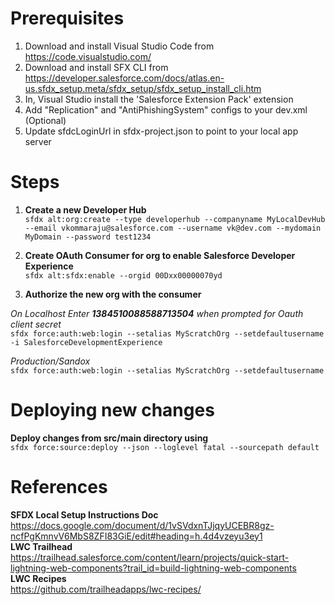 # Prerequisites
1. Download and install Visual Studio Code from https://code.visualstudio.com/  
2. Download and install SFX CLI from https://developer.salesforce.com/docs/atlas.en-us.sfdx_setup.meta/sfdx_setup/sfdx_setup_install_cli.htm  
3. In, Visual Studio install the 'Salesforce Extension Pack' extension  
4. Add "Replication" and "AntiPhishingSystem" configs to your dev.xml  (Optional)
5. Update sfdcLoginUrl in sfdx-project.json to point to your local app server  
  
  
# Steps
1. **Create a new Developer Hub**  
`sfdx alt:org:create --type developerhub --companyname MyLocalDevHub --email vkommaraju@salesforce.com --username vk@dev.com --mydomain MyDomain --password test1234`  
  
2. **Create OAuth Consumer for org to enable Salesforce Developer Experience**  
`sfdx alt:sfdx:enable --orgid 00Dxx00000070yd`  
  
3. **Authorize the new org with the consumer**  
  
*On Localhost Enter **1384510088588713504** when prompted for Oauth client secret*  
`sfdx force:auth:web:login --setalias MyScratchOrg --setdefaultusername -i SalesforceDevelopmentExperience`  
  
*Production/Sandox*  
`sfdx force:auth:web:login --setalias MyScratchOrg --setdefaultusername`  

# Deploying new changes
**Deploy changes from src/main directory using**    
`sfdx force:source:deploy --json --loglevel fatal --sourcepath default`

# References   
**SFDX Local Setup Instructions Doc**  
https://docs.google.com/document/d/1vSVdxnTJjqyUCEBR8gz-ncfPgKmnvV6MbS8ZFI83GiE/edit#heading=h.4d4vzeyu3ey1  
**LWC Trailhead**  
https://trailhead.salesforce.com/content/learn/projects/quick-start-lightning-web-components?trail_id=build-lightning-web-components  
**LWC Recipes**  
https://github.com/trailheadapps/lwc-recipes/
